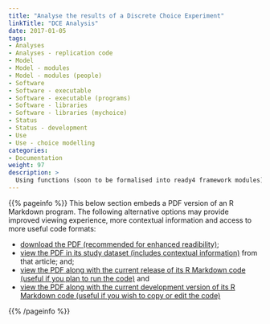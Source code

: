 ```yaml
---
title: "Analyse the results of a Discrete Choice Experiment"
linkTitle: "DCE Analysis"
date: 2017-01-05
tags:
- Analyses
- Analyses - replication code
- Model
- Model - modules
- Model - modules (people)
- Software
- Software - executable
- Software - executable (programs)
- Software - libraries
- Software - libraries (mychoice)
- Status
- Status - development
- Use
- Use - choice modelling
categories:
- Documentation
weight: 97
description: >
  Using functions (soon to be formalised into ready4 framework modules) from the mychoice R package, it is possible to develop choice models from responses to a discrete choice experiment survey.
---
```


{{% pageinfo %}}
This below section embeds a PDF version of an R Markdown program. The following alternative options may provide improved viewing experience, more contextual information and access to more useful code formats:

* [download the PDF (recommended for enhanced readibility)](https://raw.githubusercontent.com/ready4-dev/dce_sa_analysis/main/PDFs/CAP.pdf);
* [view the PDF in its study dataset (includes contextual information)](https://doi.org/10.7910/DVN/VGPIPS) from that article; and;
* [view the PDF along with the current release of its R Markdown code (useful if you plan to run the code)](https://doi.org/10.5281/zenodo.7223286) and
* [view the PDF along with the current development version of its R Markdown code (useful if you wish to copy or edit the code)](https://github.com/ready4-dev/dce_sa_analysis/) 

{{% /pageinfo %}}

<div id="adobe-dc-view" style="width: 800px;"></div>
<script src="https://documentservices.adobe.com/view-sdk/viewer.js"></script>
<script type="text/javascript">
	document.addEventListener("adobe_dc_view_sdk.ready", function(){ 
		var adobeDCView = new AdobeDC.View({clientId: "2623be4aa6784e3fabca41e54a08160b", divId: "adobe-dc-view"});
		adobeDCView.previewFile({
			content:{location: {url: "https://raw.githubusercontent.com/ready4-dev/dce_sa_analysis/main/PDFs/CAP.pdf"}},
			metaData:{fileName: "Bodea Brochure.pdf"}
		}, {embedMode: "IN_LINE"});
	});
</script>

